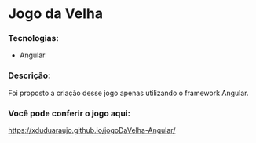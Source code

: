 # Jogo da Velha

### Tecnologias:
- Angular

### Descrição:
Foi proposto a criação desse jogo apenas utilizando o framework Angular.

### Você pode conferir o jogo aqui:
https://xduduaraujo.github.io/jogoDaVelha-Angular/
